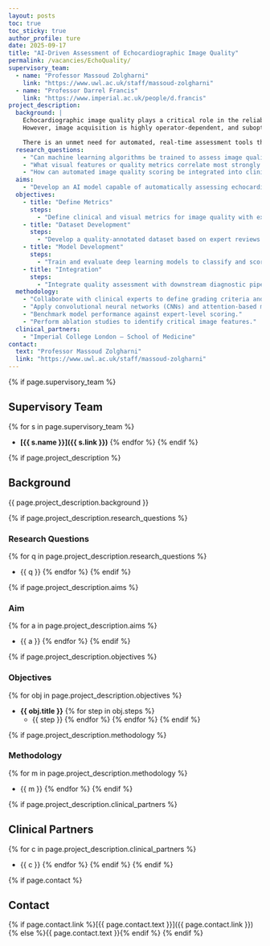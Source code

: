 ```yaml
---
layout: posts
toc: true
toc_sticky: true
author_profile: ture
date: 2025-09-17
title: "AI-Driven Assessment of Echocardiographic Image Quality"
permalink: /vacancies/EchoQuality/
supervisory_team:
  - name: "Professor Massoud Zolgharni"
    link: "https://www.uwl.ac.uk/staff/massoud-zolgharni"
  - name: "Professor Darrel Francis"
    link: "https://www.imperial.ac.uk/people/d.francis"
project_description:
  background: |
    Echocardiographic image quality plays a critical role in the reliability and accuracy of clinical interpretation. 
    However, image acquisition is highly operator-dependent, and suboptimal image quality can compromise diagnostic outcomes.  

    There is an unmet need for automated, real-time assessment tools that can evaluate and flag poor-quality echocardiographic images at the point of acquisition.
  research_questions:
    - "Can machine learning algorithms be trained to assess image quality in echocardiography automatically?"
    - "What visual features or quality metrics correlate most strongly with expert evaluations?"
    - "How can automated image quality scoring be integrated into clinical workflows for immediate feedback?"
  aims: 
    - "Develop an AI model capable of automatically assessing echocardiographic image quality."
  objectives:
    - title: "Define Metrics"
      steps:
        - "Define clinical and visual metrics for image quality with expert input."
    - title: "Dataset Development"
      steps:
        - "Develop a quality-annotated dataset based on expert reviews."
    - title: "Model Development"
      steps:
        - "Train and evaluate deep learning models to classify and score image quality."
    - title: "Integration"
      steps:
        - "Integrate quality assessment with downstream diagnostic pipelines."
  methodology:
    - "Collaborate with clinical experts to define grading criteria and label datasets."
    - "Apply convolutional neural networks (CNNs) and attention-based models to evaluate static and video-mode echo data."
    - "Benchmark model performance against expert-level scoring."
    - "Perform ablation studies to identify critical image features."
  clinical_partners:
    - "Imperial College London – School of Medicine"
contact:
  text: "Professor Massoud Zolgharni"
  link: "https://www.uwl.ac.uk/staff/massoud-zolgharni"
---
```


{% if page.supervisory_team %}
## Supervisory Team
{% for s in page.supervisory_team %}
- **[{{ s.name }}]({{ s.link }})**
{% endfor %}
{% endif %}

{% if page.project_description %}
## Background
{{ page.project_description.background }}

{% if page.project_description.research_questions %}
### Research Questions
{% for q in page.project_description.research_questions %}
- {{ q }}
{% endfor %}
{% endif %}

{% if page.project_description.aims %}
### Aim
{% for a in page.project_description.aims %}
- {{ a }}
{% endfor %}
{% endif %}

{% if page.project_description.objectives %}
### Objectives
{% for obj in page.project_description.objectives %}
- **{{ obj.title }}**
  {% for step in obj.steps %}
  - {{ step }}
  {% endfor %}
{% endfor %}
{% endif %}

{% if page.project_description.methodology %}
### Methodology
{% for m in page.project_description.methodology %}
- {{ m }}
{% endfor %}
{% endif %}

{% if page.project_description.clinical_partners %}
## Clinical Partners
{% for c in page.project_description.clinical_partners %}
- {{ c }}
{% endfor %}
{% endif %}
{% endif %}

{% if page.contact %}
## Contact
{% if page.contact.link %}[{{ page.contact.text }}]({{ page.contact.link }}){% else %}{{ page.contact.text }}{% endif %}
{% endif %}
